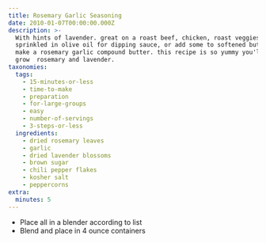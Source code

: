 ```yaml
---
title: Rosemary Garlic Seasoning
date: 2010-01-07T00:00:00.000Z
description: >-
  With hints of lavender. great on a roast beef, chicken, roast veggies. try it
  sprinkled in olive oil for dipping sauce, or add some to softened butter to
  make a rosemary garlic compound butter. this recipe is so yummy you'll want to
  grow  rosemary and lavender.
taxonomies:
  tags:
    - 15-minutes-or-less
    - time-to-make
    - preparation
    - for-large-groups
    - easy
    - number-of-servings
    - 3-steps-or-less
  ingredients:
    - dried rosemary leaves
    - garlic
    - dried lavender blossoms
    - brown sugar
    - chili pepper flakes
    - kosher salt
    - peppercorns
extra:
  minutes: 5
---
```

 - Place all in a blender according to list
 - Blend and place in 4 ounce containers
